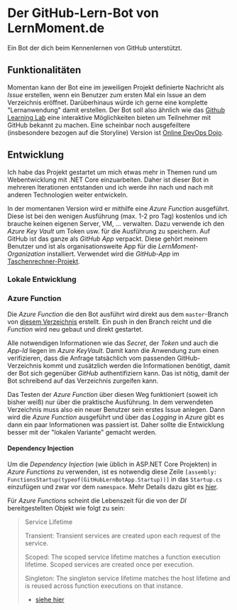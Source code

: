 # Der GitHub-Lern-Bot von LernMoment.de
Ein Bot der dich beim Kennenlernen von GitHub unterstützt.

## Funktionalitäten
Momentan kann der Bot eine im jeweiligen Projekt definierte Nachricht als *Issue* erstellen, wenn ein Benutzer zum ersten Mal ein Issue an dem Verzeichnis eröffnet. Darüberhinaus würde ich gerne eine komplette "Lernanwendung" damit erstellen. Der Bot soll also ähnlich wie das [Github Learning Lab](https://lab.github.com) eine interaktive Möglichkeiten bieten um Teilnehmer mit GitHub bekannt zu machen. Eine scheinbar noch ausgefeiltere (insbesondere bezogen auf die Storyline) Version ist [Online DevOps Dojo](https://dxc-technology.github.io/about-devops-dojo/). 

## Entwicklung
Ich habe das Projekt gestartet um mich etwas mehr in Themen rund um Webentwicklung mit .NET Core einzuarbeiten. Daher ist dieser Bot in mehreren Iterationen entstanden und ich werde ihn nach und nach mit anderen Technologien weiter entwickeln.

In der momentanen Version wird er mithilfe eine *Azure Function* ausgeführt. Diese ist bei den wenigen Ausführung (max. 1-2 pro Tag) kostenlos und ich brauche keinen eigenen Server, VM, ... verwalten. Dazu verwende ich den *Azure Key Vault* um Token usw. für die Ausführung zu speichern. Auf GitHub ist das ganze als *GitHub App* verpackt. Diese gehört meinem Benutzer und ist als organisationsweite App für die *LernMoment-Organization* installiert. Verwendet wird die *GitHub-App* im [Taschenrechner-Projekt](https://github.com/LernMoment/einstieg-csharp-taschenrechner). 

### Lokale Entwicklung



### Azure Function
Die *Azure Function* die den Bot ausführt wird direkt aus dem `master`-Branch von [diesem Verzeichnis](https://github.com/LernMoment/github-lernbot-app) erstellt. Ein push in den Branch reicht und die *Function* wird neu gebaut und direkt gestartet.

Alle notwendigen Informationen wie das *Secret*, der *Token* und auch die *App-Id* liegen im *Azure KeyVault*. Damit kann die Anwendung zum einen verifizieren, dass die Anfrage tatsächlich vom passenden GitHub-Verzeichnis kommt und zusätzlich werden die Informationen benötigt, damit der Bot sich gegenüber *GitHub* authentifiziern kann. Das ist nötig, damit der Bot schreibend auf das Verzeichnis zurgeifen kann.

Das Testen der *Azure Function* über diesen Weg funktioniert (soweit ich bisher weiß) nur über die praktische Ausführung. In dem verwendeten Verzeichnis muss also ein neuer Benutzer sein erstes Issue anlegen. Dann wird die *Azure Function* ausgeführt und über das *Logging* in *Azure* gibt es dann ein paar Informationen was passiert ist. Daher sollte die Entwicklung besser mit der "lokalen Variante" gemacht werden.

#### Dependency Injection
Um die *Dependency Injection* (wie üblich in ASP.NET Core Projekten) in *Azure Functions* zu verwenden, ist es notwendig diese Zeile `[assembly: FunctionsStartup(typeof(GitHubLernBotApp.Startup))]` in das `Startup.cs` einzufügen und zwar vor dem `namespace`. Mehr Details dazu gibt es [hier](https://docs.microsoft.com/de-de/azure/azure-functions/functions-dotnet-dependency-injection).

Für *Azure Functions* scheint die Lebenszeit für die von der *DI* bereitgestellten Objekt wie folgt zu sein:

> Service Lifetime
>
> Transient: Transient services are created upon each request of the service.
>
> Scoped: The scoped service lifetime matches a function execution lifetime. Scoped services are created once per execution.
>
> Singleton: The singleton service lifetime matches the host lifetime and is reused across function executions on that instance.
> - [siehe hier](https://rmauro.dev/native-dependency-injection-in-azure-functions-with-csharp/)
